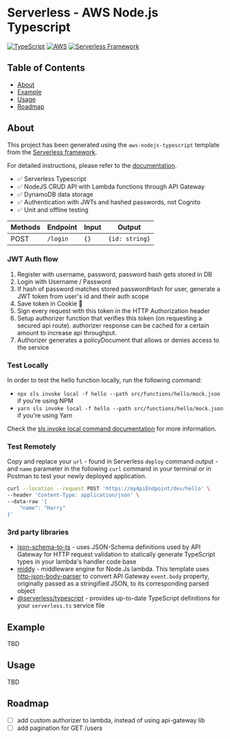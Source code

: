 # Serverless - AWS Node.js Typescript

[![TypeScript](https://img.shields.io/npm/types/typescript?color=blue)](https://www.typescriptlang.org/)
[![AWS](https://img.shields.io/badge/AWS-Yes-orange.svg)](https://aws.amazon.com/)
[![Serverless Framework](https://img.shields.io/badge/Serverless%20Framework-red.svg)](https://www.serverless.com/)

## Table of Contents

- [About](#about)
- [Example](#example)
- [Usage](#usage)
- [Roadmap](#usage)

## About

This project has been generated using the `aws-nodejs-typescript` template from the [Serverless framework](https://www.serverless.com/).

For detailed instructions, please refer to the [documentation](https://www.serverless.com/framework/docs/providers/aws/).

- ✅ Serverless Typescript
- ✅ NodeJS CRUD API with Lambda functions through API Gateway
- ✅ DynamoDB data storage
- ✅ Authentication with JWTs and hashed passwords, not Cognito
- ✅ Unit and offline testing

| Methods | Endpoint | Input | Output         |
| ------- | -------- | ----- | -------------- |
| POST    | `/login` | `{}`  | `{id: string}` |

### JWT Auth flow

1. Register with username, password, password hash gets stored in DB
2. Login with Username / Password
3. If hash of password matches stored passwordHash for user, generate a JWT token from user's id and their auth scope
4. Save token in Cookie 🍪
5. Sign every request with this token in the HTTP Authorization header
6. Setup authorizer function that verifies this token (on requesting a secured api route). authorizer response can be cached for a certain amount to increase api throughput.
7. Authorizer generates a policyDocument that allows or denies access to the service

### Test Locally

In order to test the hello function locally, run the following command:

- `npx sls invoke local -f hello --path src/functions/hello/mock.json` if you're using NPM
- `yarn sls invoke local -f hello --path src/functions/hello/mock.json` if you're using Yarn

Check the [sls invoke local command documentation](https://www.serverless.com/framework/docs/providers/aws/cli-reference/invoke-local/) for more information.

### Test Remotely

Copy and replace your `url` - found in Serverless `deploy` command output - and `name` parameter in the following `curl` command in your terminal or in Postman to test your newly deployed application.

```bash
curl --location --request POST 'https://myApiEndpoint/dev/hello' \
--header 'Content-Type: application/json' \
--data-raw '{
    "name": "Harry"
}'
```

### 3rd party libraries

- [json-schema-to-ts](https://github.com/ThomasAribart/json-schema-to-ts) - uses JSON-Schema definitions used by API Gateway for HTTP request validation to statically generate TypeScript types in your lambda's handler code base
- [middy](https://github.com/middyjs/middy) - middleware engine for Node.Js lambda. This template uses [http-json-body-parser](https://github.com/middyjs/middy/tree/master/packages/http-json-body-parser) to convert API Gateway `event.body` property, originally passed as a stringified JSON, to its corresponding parsed object
- [@serverless/typescript](https://github.com/serverless/typescript) - provides up-to-date TypeScript definitions for your `serverless.ts` service file

## Example

TBD

## Usage

TBD

## Roadmap

- [ ] add custom authorizer to lambda, instead of using api-gateway lib
- [ ] add pagination for GET /users
